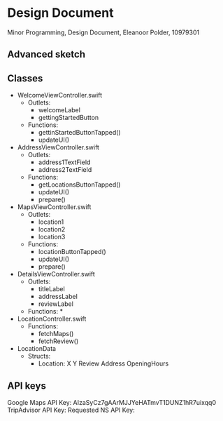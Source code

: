 # Design Document
Minor Programming, Design Document, Eleanoor Polder, 10979301

## Advanced sketch

## Classes
* WelcomeViewController.swift
  * Outlets:
    * welcomeLabel
    * gettingStartedButton
  * Functions:
    * gettinStartedButtonTapped()
    * updateUI()
* AddressViewController.swift
  * Outlets:
    * address1TextField
    * address2TextField
  * Functions:
    * getLocationsButtonTapped()
    * updateUI()
    * prepare()
* MapsViewController.swift
  * Outlets:
    * location1
    * location2
    * location3
  * Functions:
    * locationButtonTapped()
    * updateUI()
    * prepare()
* DetailsViewController.swift
  * Outlets:
    * titleLabel
    * addressLabel
    * reviewLabel
  * Functions:
    * 
* LocationController.swift
  * Functions:
    * fetchMaps()
    * fetchReview()
* LocationData
  * Structs:
    * Location:
      X
      Y
      Review
      Address
      OpeningHours
      
## API keys
Google Maps API Key: AIzaSyCz7gAArMJJYeHATmvT1DUNZ1hR7uixqq0
TripAdvisor API Key: Requested
NS API Key: 



